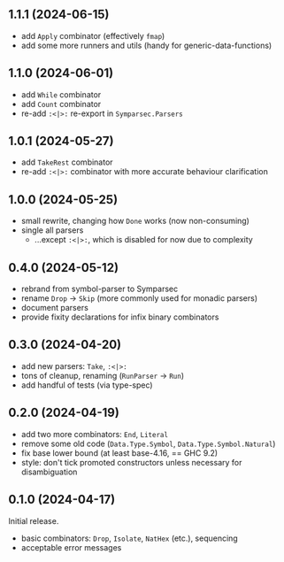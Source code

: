 ## 1.1.1 (2024-06-15)
* add `Apply` combinator (effectively `fmap`)
* add some more runners and utils (handy for generic-data-functions)

## 1.1.0 (2024-06-01)
* add `While` combinator
* add `Count` combinator
* re-add `:<|>:` re-export in `Symparsec.Parsers`

## 1.0.1 (2024-05-27)
* add `TakeRest` combinator
* re-add `:<|>:` combinator with more accurate behaviour clarification

## 1.0.0 (2024-05-25)
* small rewrite, changing how `Done` works (now non-consuming)
* single all parsers
  * ...except `:<|>:`, which is disabled for now due to complexity

## 0.4.0 (2024-05-12)
* rebrand from symbol-parser to Symparsec
* rename `Drop` -> `Skip` (more commonly used for monadic parsers)
* document parsers
* provide fixity declarations for infix binary combinators

## 0.3.0 (2024-04-20)
* add new parsers: `Take`, `:<|>:`
* tons of cleanup, renaming (`RunParser` -> `Run`)
* add handful of tests (via type-spec)

## 0.2.0 (2024-04-19)
* add two more combinators: `End`, `Literal`
* remove some old code (`Data.Type.Symbol`, `Data.Type.Symbol.Natural`)
* fix base lower bound (at least base-4.16, == GHC 9.2)
* style: don't tick promoted constructors unless necessary for disambiguation

## 0.1.0 (2024-04-17)
Initial release.

  * basic combinators: `Drop`, `Isolate`, `NatHex` (etc.), sequencing
  * acceptable error messages
